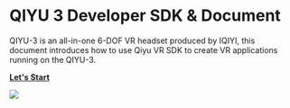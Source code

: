 # QIYU 3 Developer SDK & Document
QIYU-3 is an all-in-one 6-DOF VR headset produced by IQIYI, this document introduces how to use Qiyu VR SDK to create VR applications running on the QIYU-3.

**[Let's Start](https://github.com/iQIYIVR/QIYU_VR_v3/wiki)**

![](https://github.com/iQIYIVR/QIYU_VR_v3/blob/main/img/home.about.qiyu3.device.png)
